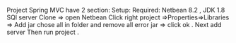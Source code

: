 Project Spring MVC have 2 section: 
Setup:
    Required: Netbean 8.2 ,
    JDK 1.8
    SQl server
Clone => open Netbean 
Click right project =>Properties=>Libraries 
=> Add jar chose all in folder and remove all error jar => click ok .
Next add server Then run project .
